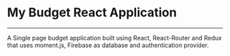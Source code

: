 # My Budget React Application

------------------------------------------------------------------------------------------------------------------------------

A Single page budget application built using React, React-Router and Redux that uses moment.js, Firebase as database and authentication provider.
